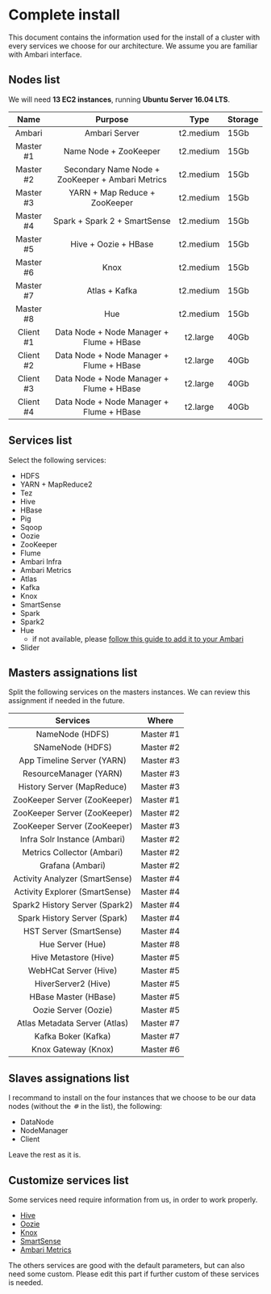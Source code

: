# Complete install

This document contains the information used for the install of a cluster with every services we choose for our architecture. We assume you are familiar with Ambari interface.

## Nodes list

We will need **13 EC2 instances**, running **Ubuntu Server 16.04 LTS**.

|   Name    |                     Purpose                      |   Type    | Storage |
| :-------: | :----------------------------------------------: | :-------: | ------- |
|  Ambari   |                  Ambari Server                   | t2.medium | 15Gb    |
| Master #1 |              Name Node + ZooKeeper               | t2.medium | 15Gb    |
| Master #2 | Secondary Name Node + ZooKeeper + Ambari Metrics | t2.medium | 15Gb    |
| Master #3 |          YARN + Map Reduce + ZooKeeper           | t2.medium | 15Gb    |
| Master #4 |           Spark + Spark 2 + SmartSense           | t2.medium | 15Gb    |
| Master #5 |               Hive + Oozie + HBase               | t2.medium | 15Gb    |
| Master #6 |                       Knox                       | t2.medium | 15Gb    |
| Master #7 |                  Atlas + Kafka                   | t2.medium | 15Gb    |
| Master #8 |                       Hue                        | t2.medium | 15Gb    |
| Client #1 |     Data Node + Node Manager + Flume + HBase     | t2.large  | 40Gb    |
| Client #2 |     Data Node + Node Manager + Flume + HBase     | t2.large  | 40Gb    |
| Client #3 |     Data Node + Node Manager + Flume + HBase     | t2.large  | 40Gb    |
| Client #4 |     Data Node + Node Manager + Flume + HBase     | t2.large  | 40Gb    |

## Services list

Select the following services:

- HDFS
- YARN + MapReduce2
- Tez
- Hive
- HBase
- Pig
- Sqoop
- Oozie
- ZooKeeper
- Flume
- Ambari Infra
- Ambari Metrics
- Atlas
- Kafka
- Knox
- SmartSense
- Spark
- Spark2
- Hue
  - if not available, please [follow this guide to add it to your Ambari](../Hue/hue_ambari.md)
- Slider

## Masters assignations list

Split the following services on the masters instances. We can review this assignment if needed in the future.

|            Services            |   Where   |
| :----------------------------: | :-------: |
|        NameNode (HDFS)         | Master #1 |
|        SNameNode (HDFS)        | Master #2 |
|   App Timeline Server (YARN)   | Master #3 |
|     ResourceManager (YARN)     | Master #3 |
|   History Server (MapReduce)   | Master #3 |
|  ZooKeeper Server (ZooKeeper)  | Master #1 |
|  ZooKeeper Server (ZooKeeper)  | Master #2 |
|  ZooKeeper Server (ZooKeeper)  | Master #3 |
|  Infra Solr Instance (Ambari)  | Master #2 |
|   Metrics Collector (Ambari)   | Master #2 |
|        Grafana (Ambari)        | Master #2 |
| Activity Analyzer (SmartSense) | Master #4 |
| Activity Explorer (SmartSense) | Master #4 |
| Spark2 History Server (Spark2) | Master #4 |
|  Spark History Server (Spark)  | Master #4 |
|    HST Server (SmartSense)     | Master #4 |
|        Hue Server (Hue)        | Master #8 |
|     Hive Metastore (Hive)      | Master #5 |
|     WebHCat Server (Hive)      | Master #5 |
|      HiverServer2 (Hive)       | Master #5 |
|      HBase Master (HBase)      | Master #5 |
|      Oozie Server (Oozie)      | Master #5 |
| Atlas Metadata Server (Atlas)  | Master #7 |
|      Kafka Boker (Kafka)       | Master #7 |
|      Knox Gateway (Knox)       | Master #6 |

## Slaves assignations list

I recommand to install on the four instances that we choose to be our data nodes (without the *✵* in the list), the following:

- DataNode
- NodeManager
- Client

Leave the rest as it is.

## Customize services list

Some services need require information from us, in order to work properly.

- [Hive](../Hive/ambari_install_customize.md)
- [Oozie](../Oozie/ambari_install_customize.md)
- [Knox](../Knox/ambari_install_customize.md)
- [SmartSense](../SmartSense/ambari_install_customize.md)
- [Ambari Metrics](../Metrics/ambari_install_customize.md)

The others services are good with the default parameters, but can also need some custom. Please edit this part if further custom of these services is needed.